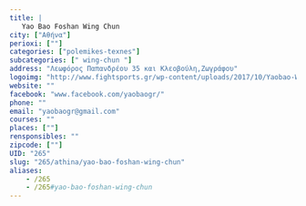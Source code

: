 ```yaml
---
title: |
   Yao Bao Foshan Wing Chun
city: ["Αθήνα"]
perioxi: [""]
categories: ["polemikes-texnes"]
subcategories: [" wing-chun "]
address: "Λεωφόρος Παπανδρέου 35 και Κλεοβούλη,Ζωγράφου"
logoimg: "http://www.fightsports.gr/wp-content/uploads/2017/10/Yaobao-Wing-Chun-logo.jpg"
website: ""
facebook: "www.facebook.com/yaobaogr/"
phone: ""
email: "yaobaogr@gmail.com"
courses: ""
places: [""]
rensponsibles: ""
zipcode: [""]
UID: "265"
slug: "265/athina/yao-bao-foshan-wing-chun"
aliases:
    - /265
    - /265#yao-bao-foshan-wing-chun
---
```


